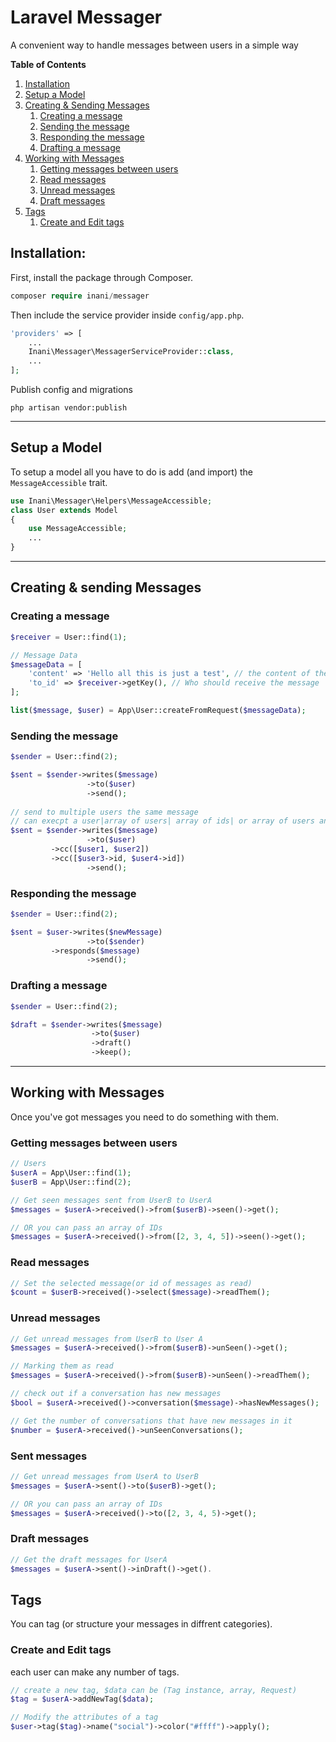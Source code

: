 # Laravel Messager
A convenient way to handle messages between users in a simple way

__Table of Contents__

1. [Installation](#installation)
2. [Setup a Model](#setup-a-model)
3. [Creating & Sending Messages](#creating--sending-messages)
    1. [Creating a message](#creating-a-message)
    2. [Sending the message](#sending-the-message)
    3. [Responding the message](#responding-the-message)
    4. [Drafting a message](#drafting-a-message)
4. [Working with Messages](#how-to-use)
    1. [Getting messages between users](#getting-messages-between-users)
    2. [Read messages](#read-messages)
    3. [Unread messages](#unread-messages)
    4. [Draft messages](#draft-messages)
5. [Tags](#tags)  
    1. [Create and Edit tags](#create-and-Edit-tags)

## Installation:
First, install the package through Composer.

```php
composer require inani/messager
```

Then include the service provider inside `config/app.php`.

```php
'providers' => [
    ...
    Inani\Messager\MessagerServiceProvider::class,
    ...
];
```
Publish config and migrations

```
php artisan vendor:publish
```

___

## Setup a Model

To setup a model all you have to do is add (and import) the `MessageAccessible` trait.

```php
use Inani\Messager\Helpers\MessageAccessible;
class User extends Model
{
    use MessageAccessible;
    ...
}
```

___

## Creating & sending Messages

### Creating a message
```php
$receiver = User::find(1); 

// Message Data
$messageData = [
	'content' => 'Hello all this is just a test', // the content of the message
	'to_id' => $receiver->getKey(), // Who should receive the message
];

list($message, $user) = App\User::createFromRequest($messageData);
```

### Sending the message
```php
$sender = User::find(2);

$sent = $sender->writes($message)
                 ->to($user)
                 ->send();
		 
// send to multiple users the same message
// can execpt a user|array of users| array of ids| or array of users and ids
$sent = $sender->writes($message)
                 ->to($user)
		 ->cc([$user1, $user2])
		 ->cc([$user3->id, $user4->id])
                 ->send();
```

### Responding the message
```php
$sender = User::find(2);

$sent = $user->writes($newMessage)
                 ->to($sender)
		 ->responds($message)
                 ->send();
```

### Drafting a message
```php
$sender = User::find(2);

$draft = $sender->writes($message)
                  ->to($user)
                  ->draft()
                  ->keep();
```

___
## Working with Messages
Once you've got messages you need to do something with them. 


### Getting messages between users
```php
// Users
$userA = App\User::find(1);
$userB = App\User::find(2);

// Get seen messages sent from UserB to UserA
$messages = $userA->received()->from($userB)->seen()->get();

// OR you can pass an array of IDs 
$messages = $userA->received()->from([2, 3, 4, 5])->seen()->get();
```
### Read messages
```php
// Set the selected message(or id of messages as read)
$count = $userB->received()->select($message)->readThem();

```
### Unread messages
```php
// Get unread messages from UserB to User A
$messages = $userA->received()->from($userB)->unSeen()->get();

// Marking them as read
$messages = $userA->received()->from($userB)->unSeen()->readThem();

// check out if a conversation has new messages
$bool = $userA->received()->conversation($message)->hasNewMessages();

// Get the number of conversations that have new messages in it
$number = $userA->received()->unSeenConversations();
```

### Sent messages
```php
// Get unread messages from UserA to UserB
$messages = $userA->sent()->to($userB)->get();

// OR you can pass an array of IDs
$messages = $userA->received()->to([2, 3, 4, 5)->get();
```

### Draft messages
```php
// Get the draft messages for UserA
$messages = $userA->sent()->inDraft()->get().
```
## Tags
You can tag (or structure your messages in diffrent categories).

### Create and Edit tags
each user can make any number of tags.
```php
// create a new tag, $data can be (Tag instance, array, Request)
$tag = $userA->addNewTag($data);

// Modify the attributes of a tag
$user->tag($tag)->name("social")->color("#ffff")->apply();

```
